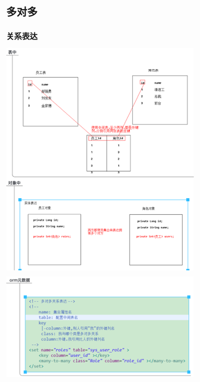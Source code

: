 # 多对多

## 关系表达

![](../../../../.gitbook/assets/image%20%2879%29.png)

![](../../../../.gitbook/assets/image%20%2876%29.png)



